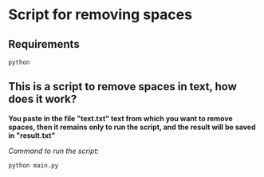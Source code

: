 # Script for removing spaces

## Requirements

    python

## This is a script to remove spaces in text, how does it work?

**You paste in the file "text.txt" text from which you want to remove spaces, then it remains only to run the script, and the result will be saved in "result.txt"**

*Command to run the script:*

    python main.py